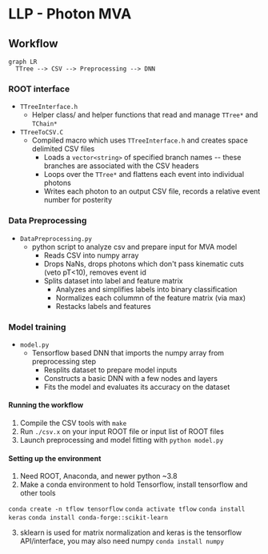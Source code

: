 
# LLP - Photon MVA 

## Workflow
```mermaid
graph LR
  TTree --> CSV --> Preprocessing --> DNN
```

### ROOT interface
- `TTreeInterface.h`  
  - Helper class/ and helper functions that read and manage `TTree*` and `TChain*` 
- `TTreeToCSV.C`
  - Compiled macro which uses `TTreeInterface.h` and creates space delimited CSV files
    - Loads a `vector<string>` of specified branch names -- these branches are associated with the CSV headers
    - Loops over the `TTree*` and flattens each event into individual photons
    - Writes each photon to an output CSV file, records a relative event number for posterity

### Data Preprocessing
- `DataPreprocessing.py`
  - python script to analyze csv and prepare input for MVA model
    - Reads CSV into numpy array
    - Drops NaNs, drops photons which don't pass kinematic cuts (veto pT<10), removes event id
    - Splits dataset into label and feature matrix
      - Analyzes and simplifies labels into binary classification
      - Normalizes each colummn of the feature matrix (via max)
      - Restacks labels and features 

### Model training
- `model.py`
  - Tensorflow based DNN that imports the numpy array from preprocessing step
    - Resplits dataset to prepare model inputs
    - Constructs a basic DNN with a few nodes and layers
    - Fits the model and evaluates its accuracy on the dataset

#### Running the workflow
1) Compile the CSV tools with `make`
2) Run `./csv.x` on your input ROOT file or input list of ROOT files
3) Launch preprocessing and model fitting with `python model.py`

#### Setting up the environment
1) Need ROOT, Anaconda, and newer python ~3.8
2) Make a conda environment to hold Tensorflow, install tensorflow and other tools

`conda create -n tflow tensorflow`
`conda activate tflow`
`conda install keras`
`conda install conda-forge::scikit-learn`

3) sklearn is used for matrix normalization and keras is the tensorflow API/interface, you may also need numpy `conda install numpy`




